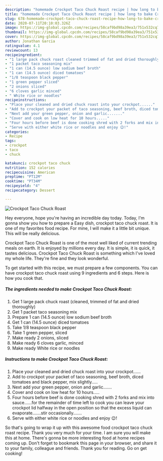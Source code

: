 ```yaml
---
description: "homemade Crockpot Taco Chuck Roast recipe | how long to bake Crockpot Taco Chuck Roast"
title: "homemade Crockpot Taco Chuck Roast recipe | how long to bake Crockpot Taco Chuck Roast"
slug: 678-homemade-crockpot-taco-chuck-roast-recipe-how-long-to-bake-crockpot-taco-chuck-roast
date: 2020-07-11T20:10:03.326Z
image: https://img-global.cpcdn.com/recipes/58caf9bd98a39ea3/751x532cq70/crockpot-taco-chuck-roast-recipe-main-photo.jpg
thumbnail: https://img-global.cpcdn.com/recipes/58caf9bd98a39ea3/751x532cq70/crockpot-taco-chuck-roast-recipe-main-photo.jpg
cover: https://img-global.cpcdn.com/recipes/58caf9bd98a39ea3/751x532cq70/crockpot-taco-chuck-roast-recipe-main-photo.jpg
author: Jonathan Garcia
ratingvalue: 4.1
reviewcount: 13
recipeingredient:
- "1 large pack chuck roast cleaned trimmed of fat and dried thoroughly"
- "1 packet taco seasoning mix"
- "1 can (14.5 ounce) low sodium beef broth"
- "1 can (14.5 ounce) diced tomatoes"
- "1/8 teaspoon black pepper"
- "1 green pepper sliced"
- "2 onions sliced"
- "6 cloves garlic minced"
- " White rice or noodles"
recipeinstructions:
- "Place your cleaned and dried chuck roast into your crockpot......"
- "Add to crockpot your packet of taco seasoning, beef broth, diced tomatoes and black pepper, mix slightly....."
- "Next add your green pepper, onion and garlic......."
- "Cover and cook on low heat for 10 hours....."
- "Four hours before beef is done cooking shred with 2 forks and mix into sauce......for the remainder of time left to cook you can leave your crockpot lid halfway in the open position so that the excess liquid can evaporate.......stir occasionally......."
- "Serve with either white rice or noodles and enjoy 😉!"
categories:
- Recipe
tags:
- crockpot
- taco
- chuck

katakunci: crockpot taco chuck 
nutrition: 152 calories
recipecuisine: American
preptime: "PT12M"
cooktime: "PT34M"
recipeyield: "4"
recipecategory: Dessert

---
```



![Crockpot Taco Chuck Roast](https://img-global.cpcdn.com/recipes/58caf9bd98a39ea3/751x532cq70/crockpot-taco-chuck-roast-recipe-main-photo.jpg)

Hey everyone, hope you're having an incredible day today. Today, I'm gonna show you how to prepare a Easy dish, crockpot taco chuck roast. It is one of my favorites food recipe. For mine, I will make it a little bit unique. This will be really delicious.

Crockpot Taco Chuck Roast is one of the most well liked of current trending meals on earth. It is enjoyed by millions every day. It is simple, it is quick, it tastes delicious. Crockpot Taco Chuck Roast is something which I've loved my whole life. They're fine and they look wonderful.




To get started with this recipe, we must prepare a few components. You can have crockpot taco chuck roast using 9 ingredients and 6 steps. Here is how you cook that.

<!--inarticleads1-->

##### The ingredients needed to make Crockpot Taco Chuck Roast:

1. Get 1 large pack chuck roast (cleaned, trimmed of fat and dried thoroughly)
1. Get 1 packet taco seasoning mix
1. Prepare 1 can (14.5 ounce) low sodium beef broth
1. Get 1 can (14.5 ounce) diced tomatoes
1. Take 1/8 teaspoon black pepper
1. Take 1 green pepper, sliced
1. Make ready 2 onions, sliced
1. Make ready 6 cloves garlic, minced
1. Make ready  White rice or noodles




<!--inarticleads2-->

##### Instructions to make Crockpot Taco Chuck Roast:

1. Place your cleaned and dried chuck roast into your crockpot......
1. Add to crockpot your packet of taco seasoning, beef broth, diced tomatoes and black pepper, mix slightly.....
1. Next add your green pepper, onion and garlic.......
1. Cover and cook on low heat for 10 hours.....
1. Four hours before beef is done cooking shred with 2 forks and mix into sauce......for the remainder of time left to cook you can leave your crockpot lid halfway in the open position so that the excess liquid can evaporate.......stir occasionally.......
1. Serve with either white rice or noodles and enjoy 😉!




So that's going to wrap it up with this awesome food crockpot taco chuck roast recipe. Thank you very much for your time. I am sure you will make this at home. There's gonna be more interesting food at home recipes coming up. Don't forget to bookmark this page in your browser, and share it to your family, colleague and friends. Thank you for reading. Go on get cooking!
